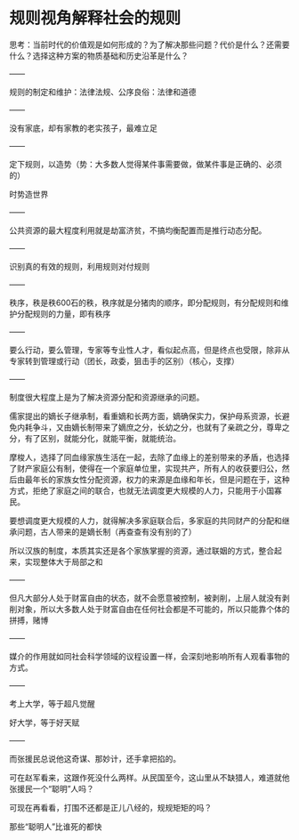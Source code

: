 # 规则视角解释社会的规则

思考：当前时代的价值观是如何形成的？为了解决那些问题？代价是什么？还需要什么？选择这种方案的物质基础和历史沿革是什么？

——

规则的制定和维护：法律法规、公序良俗：法律和道德

——

没有家底，却有家教的老实孩子，最难立足

——

定下规则，以造势（势：大多数人觉得某件事需要做，做某件事是正确的、必须的）

时势造世界

——

公共资源的最大程度利用就是劫富济贫，不搞均衡配置而是推行动态分配。

——

识别真的有效的规则，利用规则对付规则

——

秩序，秩是秩600石的秩，秩序就是分猪肉的顺序，即分配规则，有分配规则和维护分配规则的力量，即有秩序

——

要么行动，要么管理，专家等专业性人才，看似起点高，但是终点也受限，除非从专家转到管理或行动（团长，政委，狙击手的区别）（核心，支撑）

——

制度很大程度上是为了解决资源分配和资源继承的问题。

儒家提出的嫡长子继承制，看重嫡和长两方面，嫡确保实力，保护母系资源，长避免内耗争斗，又由嫡长制带来了嫡庶之分，长幼之分，也就有了亲疏之分，尊卑之分，有了区别，就能分化，就能平衡，就能统治。

摩梭人，选择了同血缘家族生活在一起，去除了血缘上的差别带来的矛盾，也选择了财产家庭公有制，使得在一个家庭单位里，实现共产，所有人的收获要归公，然后由最年长的家族女性分配资源，权力的来源是血缘和年长，但是问题在于，这种方式，拒绝了家庭之间的联合，也就无法调度更大规模的人力，只能用于小国寡民。

要想调度更大规模的人力，就得解决多家庭联合后，多家庭的共同财产的分配和继承问题，古人带来的是嫡长制（再查查有没有别的了）

所以汉族的制度，本质其实还是各个家族掌握的资源，通过联姻的方式，整合起来，实现整体大于局部之和

——

但凡大部分人处于财富自由的状态，就不会愿意被控制，被剥削，上层人就没有剥削对象，所以大多数人处于财富自由在任何社会都是不可能的，所以只能靠个体的拼搏，赌博

——

媒介的作用就如同社会科学领域的议程设置一样，会深刻地影响所有人观看事物的方式。

——

考上大学，等于超凡觉醒

好大学，等于好天赋

——

而张援民总说他这奇谋、那妙计，还手拿把掐的。

可在赵军看来，这跟作死没什么两样。从民国至今，这山里从不缺猎人，难道就他张援民一个“聪明”人吗？

可现在再看看，打围不还都是正儿八经的，规规矩矩的吗？

那些“聪明人”比谁死的都快
